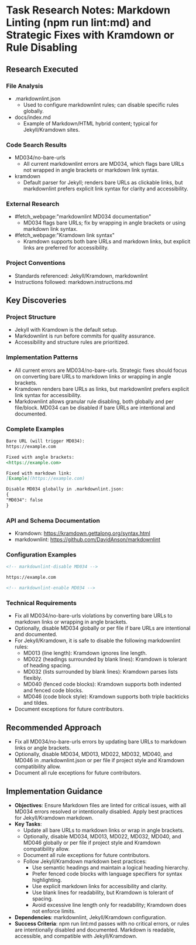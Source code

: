 <!-- markdownlint-disable-file -->

# Task Research Notes: Markdown Linting (npm run lint:md) and Strategic Fixes with Kramdown or Rule Disabling

## Research Executed

### File Analysis

- .markdownlint.json
  - Used to configure markdownlint rules; can disable specific rules globally.
- docs/index.md
  - Example of Markdown/HTML hybrid content; typical for Jekyll/Kramdown sites.

### Code Search Results

- MD034/no-bare-urls
  - All current markdownlint errors are MD034, which flags bare URLs not wrapped in angle brackets or markdown link syntax.
- kramdown
  - Default parser for Jekyll; renders bare URLs as clickable links, but markdownlint prefers explicit link syntax for clarity and accessibility.

### External Research

- #fetch_webpage:"markdownlint MD034 documentation"
  - MD034 flags bare URLs; fix by wrapping in angle brackets or using markdown link syntax.
- #fetch_webpage:"Kramdown link syntax"
  - Kramdown supports both bare URLs and markdown links, but explicit links are preferred for accessibility.

### Project Conventions

- Standards referenced: Jekyll/Kramdown, markdownlint
- Instructions followed: markdown.instructions.md

## Key Discoveries

### Project Structure

- Jekyll with Kramdown is the default setup.
- Markdownlint is run before commits for quality assurance.
- Accessibility and structure rules are prioritized.

### Implementation Patterns

- All current errors are MD034/no-bare-urls. Strategic fixes should focus on converting bare URLs to markdown links or wrapping in angle brackets.
- Kramdown renders bare URLs as links, but markdownlint prefers explicit link syntax for accessibility.
- Markdownlint allows granular rule disabling, both globally and per file/block. MD034 can be disabled if bare URLs are intentional and documented.

### Complete Examples

```markdown
Bare URL (will trigger MD034):
https://example.com

Fixed with angle brackets:
<https://example.com>

Fixed with markdown link:
[Example](https://example.com)

Disable MD034 globally in .markdownlint.json:
{
"MD034": false
}
```

### API and Schema Documentation

- Kramdown: https://kramdown.gettalong.org/syntax.html
- markdownlint: https://github.com/DavidAnson/markdownlint

### Configuration Examples

```markdown
<!-- markdownlint-disable MD034 -->

https://example.com

<!-- markdownlint-enable MD034 -->
```

### Technical Requirements

- Fix all MD034/no-bare-urls violations by converting bare URLs to markdown links or wrapping in angle brackets.
- Optionally, disable MD034 globally or per file if bare URLs are intentional and documented.
- For Jekyll/Kramdown, it is safe to disable the following markdownlint rules:
  - MD013 (line length): Kramdown ignores line length.
  - MD022 (headings surrounded by blank lines): Kramdown is tolerant of heading spacing.
  - MD032 (lists surrounded by blank lines): Kramdown parses lists flexibly.
  - MD040 (fenced code blocks): Kramdown supports both indented and fenced code blocks.
  - MD046 (code block style): Kramdown supports both triple backticks and tildes.
- Document exceptions for future contributors.

## Recommended Approach

- Fix all MD034/no-bare-urls errors by updating bare URLs to markdown links or angle brackets.
- Optionally, disable MD034, MD013, MD022, MD032, MD040, and MD046 in .markdownlint.json or per file if project style and Kramdown compatibility allow.
- Document all rule exceptions for future contributors.

## Implementation Guidance

- **Objectives**: Ensure Markdown files are linted for critical issues, with all MD034 errors resolved or intentionally disabled. Apply best practices for Jekyll/Kramdown markdown.
- **Key Tasks**:
  - Update all bare URLs to markdown links or wrap in angle brackets.
  - Optionally, disable MD034, MD013, MD022, MD032, MD040, and MD046 globally or per file if project style and Kramdown compatibility allow.
  - Document all rule exceptions for future contributors.
  - Follow Jekyll/Kramdown markdown best practices:
    - Use semantic headings and maintain a logical heading hierarchy.
    - Prefer fenced code blocks with language specifiers for syntax highlighting.
    - Use explicit markdown links for accessibility and clarity.
    - Use blank lines for readability, but Kramdown is tolerant of spacing.
    - Avoid excessive line length only for readability; Kramdown does not enforce limits.
- **Dependencies**: markdownlint, Jekyll/Kramdown configuration.
- **Success Criteria**: npm run lint:md passes with no critical errors, or rules are intentionally disabled and documented. Markdown is readable, accessible, and compatible with Jekyll/Kramdown.
